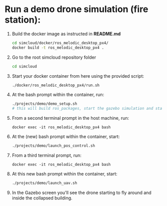 # Run a demo drone simulation (fire station):

1. Build the docker image as instructed in **README.md**
	```bash
	cd simcloud/docker/ros_melodic_desktop_px4/
	docker build -t ros_melodic_desktop_px4 .
	```
2. Go to the root simcloud repository folder
	```bash
	cd simcloud
	```
3. Start your docker container from here using the provided script:
	```bash
	./docker/ros_melodic_desktop_px4/run.sh
	```
4. At the bash prompt within the container, run:
	```bash
 	./projects/demo/demo_setup.sh
 	# this will build ros_packages, start the gazebo simulation and start RViz
	```
6. From a second terminal prompt in the host machine, run:
	```
	docker exec -it ros_melodic_desktop_px4 bash
	```
7. At the (new) bash prompt within the container, start: 
	```bash
	./projects/demo/launch_pos_control.sh
	```
8. From a third terminal prompt, run:
	```
	docker exec -it ros_melodic_desktop_px4 bash
	```
9. At this new bash prompt within the container, start: 
	```bash
	./projects/demo/launch_uav.sh
	```
10. In the Gazebo screen you'll see the drone starting to fly around and inside the collapsed building.